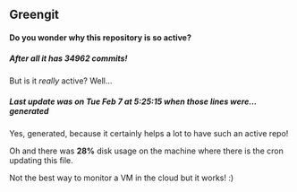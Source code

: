 ## Greengit

#### Do you wonder why this repository is so active?

##### After all it has 34962 commits!

But is it *really* active? Well...

##### Last update was on Tue Feb 7 at 5:25:15 when those lines were... generated

Yes, generated, because it certainly helps a lot to have such an active repo!

Oh and there was **28%** disk usage on the machine
where there is the cron updating this file.

Not the best way to monitor a VM in the cloud but it works! :)
